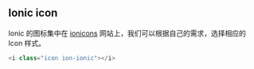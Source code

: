 ## Ionic icon

Ionic 的图标集中在 [ionicons](http://ionicons.com/) 网站上，我们可以根据自己的需求，选择相应的 Icon 样式。

```javascript
<i class="icon ion-ionic"></i>
```
